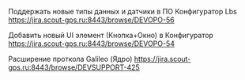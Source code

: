 Поддержать новые типы данных и датчики в ПО Конфигуратор Lbs
https://jira.scout-gps.ru:8443/browse/DEVOPO-56  

Добавить новый UI элемент (Кнопка+Окно) в Конфигуратор
https://jira.scout-gps.ru:8443/browse/DEVOPO-54

Расширение проткола Galileo (Ядро)
https://jira.scout-gps.ru:8443/browse/DEVSUPPORT-425